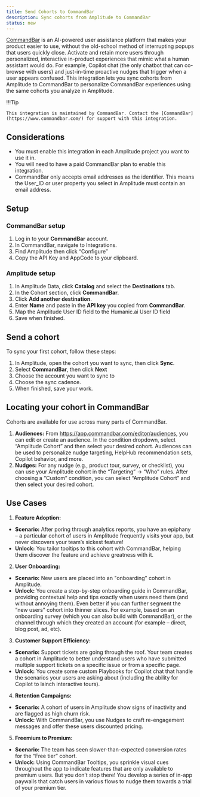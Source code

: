 ```yaml
---
title: Send Cohorts to CommandBar
description: Sync cohorts from Amplitude to CommandBar
status: new
---
```


[CommandBar](https://www.commandbar.com/) is an AI-powered user assistance platform that makes your product easier to use, without the old-school method of interrupting popups that users quickly close. Activate and retain more users through personalized, interactive in-product experiences that mimic what a human assistant would do. For example, Copilot chat (the only chatbot that can co-browse with users) and just-in-time proactive nudges that trigger when a user appears confused. This integration lets you sync cohorts from Amplitude to CommandBar to personalize CommandBar experiences using the same cohorts you analyze in Amplitude.

!!!Tip

    This integration is maintained by CommandBar. Contact the [CommandBar](https://www.commandbar.com/) for support with this integration. 

## Considerations

- You must enable this integration in each Amplitude project you want to use it in.
- You will need to have a paid CommandBar plan to enable this integration.
- CommandBar only accepts email addresses as the identifier. This means the User_ID or user property you select in Amplitude must contain an email address.

## Setup

### CommandBar setup

1. Log in to your **CommandBar** account.
2. In CommandBar, navigate to Integrations.
3. Find Amplitude then click “Configure”
4. Copy the API Key and AppCode to your clipboard.

### Amplitude setup

1. In Amplitude Data, click **Catalog** and select the **Destinations** tab.
2. In the Cohort section, click **CommandBar**.
3. Click **Add another destination**.
4. Enter **Name** and paste in the **API key** you copied from **CommandBar**.
5. Map the Amplitude User ID field to the Humanic.ai User ID field
6. Save when finished.

## Send a cohort

To sync your first cohort, follow these steps:

1. In Amplitude, open the cohort you want to sync, then click **Sync**.
2. Select **CommandBar**, then click **Next**
3. Choose the account you want to sync to
4. Choose the sync cadence.
5. When finished, save your work.

## Locating your cohort in CommandBar

Cohorts are available for use across many parts of CommandBar.
1. **Audiences:** From https://app.commandbar.com/editor/audiences, you can edit or create an audience. In the condition dropdown, select “Amplitude Cohort” and then select your desired cohort. Audiences can be used to personalize nudge targeting, HelpHub recommendation sets, Copilot behavior, and more.
2. **Nudges:** For any nudge (e.g., product tour, survey, or checklist), you can use your Amplitude cohort in the “Targeting” → “Who” rules. After choosing a “Custom” condition, you can select “Amplitude Cohort” and then select your desired cohort.

## Use Cases

1. **Feature Adoption:**
  - **Scenario:** After poring through analytics reports, you have an epiphany – a particular cohort of users in Amplitude frequently visits your app, but never discovers your team’s sickest feature!
  - **Unlock:** You tailor tooltips to this cohort with CommandBar, helping them discover the feature and achieve greatness with it.
2. **User Onboarding:**
  - **Scenario:** New users are placed into an "onboarding" cohort in Amplitude.
  - **Unlock:** You create a step-by-step onboarding guide in CommandBar, providing contextual help and tips exactly when users need them (and without annoying them). Even better if you can further segment the “new users” cohort into thinner slices. For example, based on an onboarding survey (which you can also build with CommandBar), or the channel through which they created an account (for example – direct, blog post, ad, etc).
3. **Customer Support Efficiency:**
  - **Scenario:** Support tickets are going through the roof. Your team creates a cohort in Amplitude to better understand users who have submitted multiple support tickets on a specific issue or from a specific page.
  - **Unlock:** You create some custom Playbooks for Copilot chat that handle the scenarios your users are asking about (including the ability for Copilot to lainch interactive tours).
4. **Retention Campaigns:**
  - **Scenario:** A cohort of users in Amplitude show signs of inactivity and are flagged as high churn risk. 
  - **Unlock:** With CommandBar, you use Nudges to craft re-engagement messages and offer these users discounted pricing.
5. **Freemium to Premium:**
  - **Scenario:** The team has seen slower-than-expected conversion rates for the “Free tier” cohort.
  - **Unlock:** Using CommandBar Tooltips, you sprinkle visual cues throughout the app to indicate features that are only available to premium users. But you don’t stop there! You develop a series of in-app paywalls that catch users in various flows to nudge them towards a trial of your premium tier.
